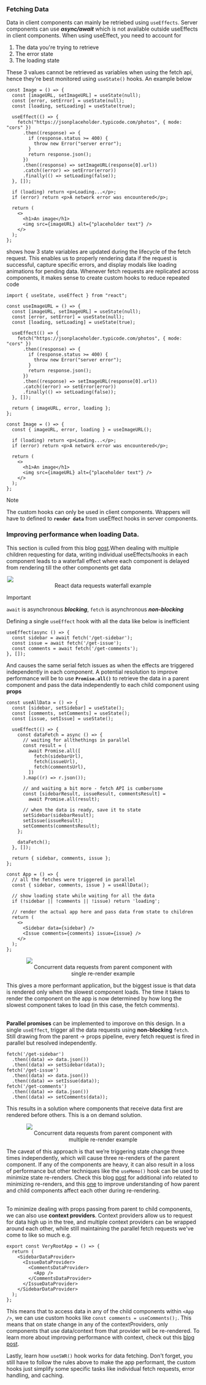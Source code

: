 ### Fetching Data
Data in client components can mainly be retriebed using `useEffects`. Server components can use ***async/await*** which is not available outside 
useEffects in client components. When using useEffect, you need to account for 
1. The data you're trying to retrieve
2. The error state
3. The loading state

These 3 values cannot be retrieved as variables when using the fetch api, hence they're best monitored using `useState()` hooks. An example below
```JS
const Image = () => {
  const [imageURL, setImageURL] = useState(null);
  const [error, setError] = useState(null);
  const [loading, setLoading] = useState(true);

  useEffect(() => {
    fetch("https://jsonplaceholder.typicode.com/photos", { mode: "cors" })
      .then((response) => {
        if (response.status >= 400) {
          throw new Error("server error");
        }
        return response.json();
      })
      .then((response) => setImageURL(response[0].url))
      .catch((error) => setError(error))
      .finally(() => setLoading(false));
  }, []);

  if (loading) return <p>Loading...</p>;
  if (error) return <p>A network error was encountered</p>;

  return (
    <>
      <h1>An image</h1>
      <img src={imageURL} alt={"placeholder text"} />
    </>
  );
};

```
shows how 3 state variables are updated during the lifecycle of the fetch request. This enables us to properly rendering data if the request is 
successful, capture specific errors, and display modals like loading animations for pending data. Whenever fetch requests are replicated across 
components, it makes sense to create custom hooks to reduce repeated code
```JS
import { useState, useEffect } from "react";

const useImageURL = () => {
  const [imageURL, setImageURL] = useState(null);
  const [error, setError] = useState(null);
  const [loading, setLoading] = useState(true);

  useEffect(() => {
    fetch("https://jsonplaceholder.typicode.com/photos", { mode: "cors" })
      .then((response) => {
        if (response.status >= 400) {
          throw new Error("server error");
        }
        return response.json();
      })
      .then((response) => setImageURL(response[0].url))
      .catch((error) => setError(error))
      .finally(() => setLoading(false));
  }, []);

  return { imageURL, error, loading };
};

const Image = () => {
  const { imageURL, error, loading } = useImageURL();

  if (loading) return <p>Loading...</p>;
  if (error) return <p>A network error was encountered</p>;

  return (
    <>
      <h1>An image</h1>
      <img src={imageURL} alt={"placeholder text"} />
    </>
  );
};
```
>[!Note]
> The custom hooks can only be used in client components. Wrappers will have to defined to **`render data`** from useEffect hooks in server components.

### Improving performance when loading Data.
This section is culled from this blog [post](https://www.developerway.com/posts/how-to-fetch-data-in-react).When dealing with multiple children requesting for data, writing individual 
useEffects/hooks in each component leads to a waterfall effect where each component is delayed from rendering till the other components get data

<div style="width:500px; margin: 0 auto;">
<img src="https://www.developerway.com/assets/how-to-fetch-data-in-react/classic-waterfall-example.png">
<div style="text-align: center">React data requests waterfall example</div>
</div>

> [!Important]
> `await` is asynchronous ***blocking***, `fetch` is asynchronous ***non-blocking***

Defining a single `useEffect` hook with all the data like below is inefficient
```JS
useEffect(async () => {
  const sidebar = await fetch('/get-sidebar');
  const issue = await fetch('/get-issue');
  const comments = await fetch('/get-comments');
}, []);
```
And causes the same serial fetch issues as when the effects are triggered independently in each component. A potential resolution to improve performance will be to use 
**`Promise.all()`** to retrieve the data in a parent component and pass the data independently to each child component using **props**
```JS
const useAllData = () => {
  const [sidebar, setSidebar] = useState();
  const [comments, setComments] = useState();
  const [issue, setIssue] = useState();

  useEffect(() => {
    const dataFetch = async () => {
      // waiting for allthethings in parallel
      const result = (
        await Promise.all([
          fetch(sidebarUrl),
          fetch(issueUrl),
          fetch(commentsUrl),
        ])
      ).map((r) => r.json());

      // and waiting a bit more - fetch API is cumbersome
      const [sidebarResult, issueResult, commentsResult] =
        await Promise.all(result);

      // when the data is ready, save it to state
      setSidebar(sidebarResult);
      setIssue(issueResult);
      setComments(commentsResult);
    };

    dataFetch();
  }, []);

  return { sidebar, comments, issue };
};

const App = () => {
  // all the fetches were triggered in parallel
  const { sidebar, comments, issue } = useAllData();

  // show loading state while waiting for all the data
  if (!sidebar || !comments || !issue) return 'loading';

  // render the actual app here and pass data from state to children
  return (
    <>
      <Sidebar data={sidebar} />
      <Issue comments={comments} issue={issue} />
    </>
  );
};
```

<div style="width:400px; margin: 0 auto;">
<img src="https://www.developerway.com/assets/how-to-fetch-data-in-react/promise-all-example.png">
<div style="text-align: center">Concurrent data requests from parent component with single re-render example</div>
</div>

This gives a more performant application, but the biggest issue is that data is rendered only when the slowest component loads. The time it takes to render the component on the app 
is now determined by how long the slowest component takes to load (in this case, the fetch comments). <br><br>

**Parallel promises** can be implemented to imporove on this design. In a single `useEffect`, trigger all the data requests using **non-blocking** `fetch`. Still drawing from the 
parent -> props pipeline, every fetch request is fired in parallel but resolved independently. 
```JS
fetch('/get-sidebar')
  .then((data) => data.json())
  .then((data) => setSidebar(data));
fetch('/get-issue')
  .then((data) => data.json())
  .then((data) => setIssue(data));
fetch('/get-comments')
  .then((data) => data.json())
  .then((data) => setComments(data));
```
This results in a solution where components that receive data first are rendered before others. This is a on demand solution.

<div style="width:400px; margin: 0 auto;">
<img src="https://www.developerway.com/assets/how-to-fetch-data-in-react/parallel-promises-example.png">
<div style="text-align: center">Concurrent data requests from parent component with multiple re-render example</div>
</div>

The caveat of this approach is that we’re triggering state change three times independently, which will cause three re-renders of the parent component. If any of the components 
are heavy, it can also result in a loss of performance but other techniques like the `useMemo()` hook can be used to minimize state re-renders. Check this blog 
[post](https://www.developerway.com/posts/react-re-renders-guide) for additional info related to minimizing re-renders, and this 
[one](https://www.developerway.com/posts/react-elements-children-parents) to improve understanding of how parent and child components affect each other during re-rendering.<br><br>

To minimize dealing with props passing from parent to child components, we can also use **context providers**. Context providers allow us to request for data high up in the 
tree, and multiple context providers can be wrapped around each other, while still maintaining the parallel fetch requests we've come to like so much e.g.
```JS
export const VeryRootApp = () => {
  return (
    <SidebarDataProvider>
      <IssueDataProvider>
        <CommentsDataProvider>
          <App />
        </CommentsDataProvider>
      </IssueDataProvider>
    </SidebarDataProvider>
  );
};
```
This means that to access data in any of the child components within `<App />`, we can use custom hooks like `const comments = useComments();`. This means that on state change 
in any of the contextProviders, only components that use data/context from that provider will be re-rendered. To learn more about improving performance with context, check out 
this [blog post](https://www.developerway.com/posts/how-to-write-performant-react-apps-with-context). <br>

Lastly, learn how `useSWR()` hook works for data fetching. Don't forget, you still have to follow the rules above to make the app performant, the custom hooks just simplify some 
specific tasks like individual fetch requests, error handling, and caching.
